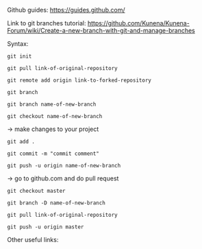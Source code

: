 Github guides:
https://guides.github.com/

Link to git branches tutorial:
https://github.com/Kunena/Kunena-Forum/wiki/Create-a-new-branch-with-git-and-manage-branches

Syntax:

`git init`

`git pull link-of-original-repository`

`git remote add origin link-to-forked-repository`

`git branch`

`git branch name-of-new-branch`

`git checkout name-of-new-branch`

-> make changes to your project

`git add .`

`git commit -m "commit comment"`

`git push -u origin name-of-new-branch`

-> go to github.com and do pull request

`git checkout master`

`git branch -D name-of-new-branch`

`git pull link-of-original-repository`

`git push -u origin master`

Other useful links: